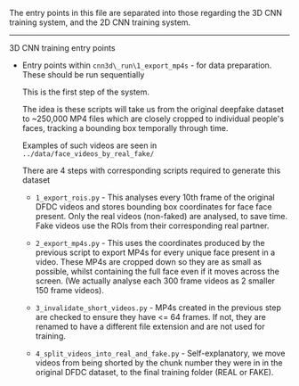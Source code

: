 The entry points in this file are separated into those regarding the 3D CNN training system, and the 2D CNN training system.

---

3D CNN training entry points

* Entry points within `cnn3d\_run\1_export_mp4s` - for data preparation. These should be run sequentially

   This is the first step of the system.

   The idea is these scripts will take us from the original deepfake dataset to ~250,000 MP4 files which are closely cropped to individual people's faces, tracking a bounding box temporally through time.

   Examples of such videos are seen in `../data/face_videos_by_real_fake/`

   There are 4 steps with corresponding scripts required to generate this dataset

   * `1_export_rois.py` - This analyses every 10th frame of the original DFDC videos and stores bounding box coordinates for
face face present. Only the real videos (non-faked) are analysed, to save time. Fake videos use the ROIs from their
corresponding real partner.

   * `2_export_mp4s.py` - This uses the coordinates produced by the previous script to export MP4s for every unique face
present in a video. These MP4s are cropped down so they are as small as possible, whilst containing the full face even
if it moves across the screen. (We actually analyse each 300 frame videos as 2 smaller 150 frame videos).

   * `3_invalidate_short_videos.py` - MP4s created in the previous step are checked to ensure they have <= 64 frames. If not,
they are renamed to have a different file extension and are not used for training.

   * `4_split_videos_into_real_and_fake.py` - Self-explanatory, we move videos from being shorted by the chunk number they
were in in the original DFDC dataset, to the final training folder (REAL or FAKE).
